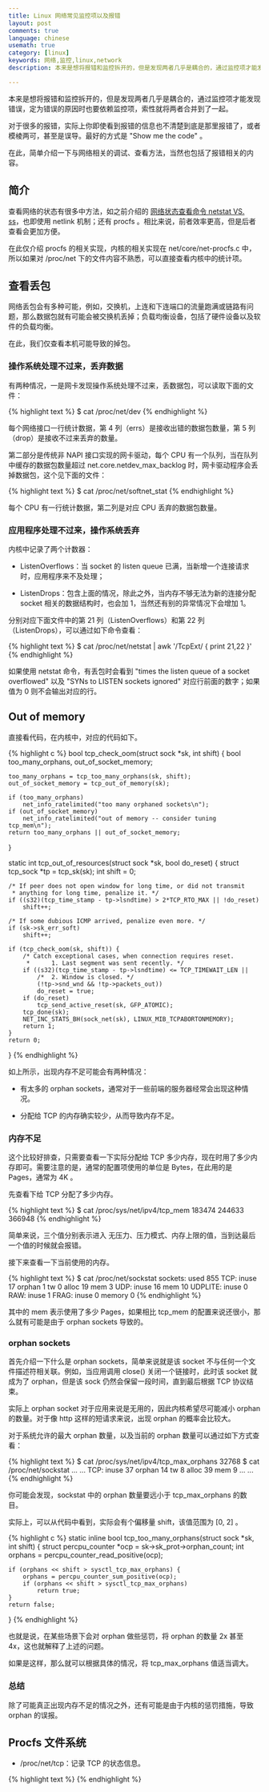 ```yaml
---
title: Linux 网络常见监控项以及报错
layout: post
comments: true
language: chinese
usemath: true
category: [linux]
keywords: 网络,监控,linux,network
description: 本来是想将报错和监控拆开的，但是发现两者几乎是耦合的，通过监控项才能发现错误，定为错误的原因时也要依赖监控项，索性就将两者合并到了一起。 对于很多的报错，实际上你即使看到报错的信息也不清楚到底是那里报错了，或者模棱两可，甚至是误导。最好的方式是 "Show me the code" 。 在此，简单介绍一下与网络相关的调试、查看方法，当然也包括了报错相关的内容。

---
```


本来是想将报错和监控拆开的，但是发现两者几乎是耦合的，通过监控项才能发现错误，定为错误的原因时也要依赖监控项，索性就将两者合并到了一起。

对于很多的报错，实际上你即使看到报错的信息也不清楚到底是那里报错了，或者模棱两可，甚至是误导。最好的方式是 "Show me the code" 。

在此，简单介绍一下与网络相关的调试、查看方法，当然也包括了报错相关的内容。

<!-- more -->

## 简介

查看网络的状态有很多中方法，如之前介绍的 [网络状态查看命令 netstat VS. ss](/post/network-nettools-vs-iproute2.html)，也即使用 netlink 机制；还有 procfs 。相比来说，前者效率更高，但是后者查看会更加方便。

在此仅介绍 procfs 的相关实现，内核的相关实现在 net/core/net-procfs.c 中，所以如果对 /proc/net 下的文件内容不熟悉，可以直接查看内核中的统计项。


## 查看丢包

网络丢包会有多种可能，例如，交换机，上连和下连端口的流量跑满或链路有问题，那么数据包就有可能会被交换机丢掉；负载均衡设备，包括了硬件设备以及软件的负载均衡。

在此，我们仅查看本机可能导致的掉包。

### 操作系统处理不过来，丢弃数据

有两种情况，一是网卡发现操作系统处理不过来，丢数据包，可以读取下面的文件：

{% highlight text %}
$ cat /proc/net/dev
{% endhighlight %}

每个网络接口一行统计数据，第 4 列（errs）是接收出错的数据包数量，第 5 列（drop）是接收不过来丢弃的数量。

第二部分是传统非 NAPI 接口实现的网卡驱动，每个 CPU 有一个队列，当在队列中缓存的数据包数量超过 net.core.netdev_max_backlog 时，网卡驱动程序会丢掉数据包，这个见下面的文件：

{% highlight text %}
$ cat /proc/net/softnet_stat
{% endhighlight %}

每个 CPU 有一行统计数据，第二列是对应 CPU 丢弃的数据包数量。

### 应用程序处理不过来，操作系统丢弃

内核中记录了两个计数器：

* ListenOverflows：当 socket 的 listen queue 已满，当新增一个连接请求时，应用程序来不及处理；

* ListenDrops：包含上面的情况，除此之外，当内存不够无法为新的连接分配 socket 相关的数据结构时，也会加 1，当然还有别的异常情况下会增加 1。

分别对应下面文件中的第 21 列（ListenOverflows）和第 22 列（ListenDrops），可以通过如下命令查看：

{% highlight text %}
$ cat /proc/net/netstat | awk '/TcpExt/ { print $21,$22 }'
{% endhighlight %}

如果使用 netstat 命令，有丢包时会看到 "times the listen queue of a socket overflowed" 以及 "SYNs to LISTEN sockets ignored" 对应行前面的数字；如果值为 0 则不会输出对应的行。


## Out of memory

直接看代码，在内核中，对应的代码如下。

{% highlight c %}
bool tcp_check_oom(struct sock *sk, int shift)
{
    bool too_many_orphans, out_of_socket_memory;

    too_many_orphans = tcp_too_many_orphans(sk, shift);
    out_of_socket_memory = tcp_out_of_memory(sk);

    if (too_many_orphans)
        net_info_ratelimited("too many orphaned sockets\n");
    if (out_of_socket_memory)
        net_info_ratelimited("out of memory -- consider tuning tcp_mem\n");
    return too_many_orphans || out_of_socket_memory;
}

static int tcp_out_of_resources(struct sock *sk, bool do_reset)
{
    struct tcp_sock *tp = tcp_sk(sk);
    int shift = 0;

    /* If peer does not open window for long time, or did not transmit
     * anything for long time, penalize it. */
    if ((s32)(tcp_time_stamp - tp->lsndtime) > 2*TCP_RTO_MAX || !do_reset)
        shift++;

    /* If some dubious ICMP arrived, penalize even more. */
    if (sk->sk_err_soft)
        shift++;

    if (tcp_check_oom(sk, shift)) {
        /* Catch exceptional cases, when connection requires reset.
         *      1. Last segment was sent recently. */
        if ((s32)(tcp_time_stamp - tp->lsndtime) <= TCP_TIMEWAIT_LEN ||
            /*  2. Window is closed. */
            (!tp->snd_wnd && !tp->packets_out))
            do_reset = true;
        if (do_reset)
            tcp_send_active_reset(sk, GFP_ATOMIC);
        tcp_done(sk);
        NET_INC_STATS_BH(sock_net(sk), LINUX_MIB_TCPABORTONMEMORY);
        return 1;
    }
    return 0;
}
{% endhighlight %}

如上所示，出现内存不足可能会有两种情况：

* 有太多的 orphan sockets，通常对于一些前端的服务器经常会出现这种情况。

* 分配给 TCP 的内存确实较少，从而导致内存不足。

### 内存不足

这个比较好排查，只需要查看一下实际分配给 TCP 多少内存，现在时用了多少内存即可。需要注意的是，通常的配置项使用的单位是 Bytes，在此用的是 Pages，通常为 4K 。

先查看下给 TCP 分配了多少内存。

{% highlight text %}
$ cat /proc/sys/net/ipv4/tcp_mem
183474  244633  366948
{% endhighlight %}

简单来说，三个值分别表示进入 无压力、压力模式、内存上限的值，当到达最后一个值的时候就会报错。

接下来查看一下当前使用的内存。

{% highlight text %}
$ cat /proc/net/sockstat
sockets: used 855
TCP: inuse 17 orphan 1 tw 0 alloc 19 mem 3
UDP: inuse 16 mem 10
UDPLITE: inuse 0
RAW: inuse 1
FRAG: inuse 0 memory 0
{% endhighlight %}

其中的 mem 表示使用了多少 Pages，如果相比 tcp_mem 的配置来说还很小，那么就有可能是由于 orphan sockets 导致的。


### orphan sockets

首先介绍一下什么是 orphan sockets，简单来说就是该 socket 不与任何一个文件描述符相关联。例如，当应用调用 close() 关闭一个链接时，此时该 socket 就成为了 orphan，但是该 sock 仍然会保留一段时间，直到最后根据 TCP 协议结束。

实际上 orphan socket 对于应用来说是无用的，因此内核希望尽可能减小 orphan 的数量。对于像 http 这样的短请求来说，出现 orphan 的概率会比较大。

对于系统允许的最大 orphan 数量，以及当前的 orphan 数量可以通过如下方式查看：

{% highlight text %}
$ cat /proc/sys/net/ipv4/tcp_max_orphans
32768
$ cat /proc/net/sockstat
... ...
TCP: inuse 37 orphan 14 tw 8 alloc 39 mem 9
... ...
{% endhighlight %}

你可能会发现，sockstat 中的 orphan 数量要远小于 tcp_max_orphans 的数目。

实际上，可以从代码中看到，实际会有个偏移量 shift，该值范围为 [0, 2] 。

{% highlight c %}
static inline bool tcp_too_many_orphans(struct sock *sk, int shift)
{
    struct percpu_counter *ocp = sk->sk_prot->orphan_count;
    int orphans = percpu_counter_read_positive(ocp);

    if (orphans << shift > sysctl_tcp_max_orphans) {
        orphans = percpu_counter_sum_positive(ocp);
        if (orphans << shift > sysctl_tcp_max_orphans)
            return true;
    }
    return false;
}
{% endhighlight %}

也就是说，在某些场景下会对 orphan 做些惩罚，将 orphan 的数量 2x 甚至 4x，这也就解释了上述的问题。

如果是这样，那么就可以根据具体的情况，将 tcp_max_orphans 值适当调大。

### 总结

除了可能真正出现内存不足的情况之外，还有可能是由于内核的惩罚措施，导致 orphan 的误报。


## Procfs 文件系统

* /proc/net/tcp：记录 TCP 的状态信息。

<!--
## 常见操作

{% highlight text %}

netstat -n | awk '/^tcp/ {++state[$NF]} END {for(key in state) print key,"\t",state[key]}' | sort -rnk2

netstat -atunp > /tmp/netstat.log

cat /tmp/netstat.log | grep 'TIME_WAIT' | awk '{ print $4 }' | sort | uniq -c | sort -nr | head -5

cat /tmp/netstat.log | grep '192.30.16.133:10051' | awk '{ print $5 }' | cut -d: -f1 | sort -u | wc -l

TIME_WAIT优化
http://www.heminjie.com/wordpress/3322.html
http://blog.sina.com.cn/s/blog_54b4d5b60101e8um.html
http://blog.qiusuo.im/blog/2014/06/11/tcp-time-wait/
http://www.zuoqin.me/time_wait%E9%97%AE%E9%A2%98%E5%B0%8F%E7%BB%93/
http://www.voidcn.com/blog/will130/article/p-5715670.html
http://benpaozhe.blog.51cto.com/10239098/1767612
http://www.serverframework.com/asynchronousevents/2011/01/time-wait-and-its-design-implications-for-protocols-and-scalable-servers.html
http://www.isi.edu/touch/pubs/infocomm99/infocomm99-web/
https://lanjingling.github.io/2016/02/27/nginx-tomcat-time-wait/


{% endhighlight %}
-->

{% highlight text %}
{% endhighlight %}
